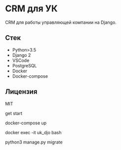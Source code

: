 # CRM для УК

CRM для работы управляющей компании на Django.

## Стек

* Python>3.5
* Django 2
* VSCode
* PostgreSQL
* Docker
* Docker-compose

## Лицензия

MIT

get start

docker-compose up

docker exec -it uk_djo bash

python3 manage.py migrate

